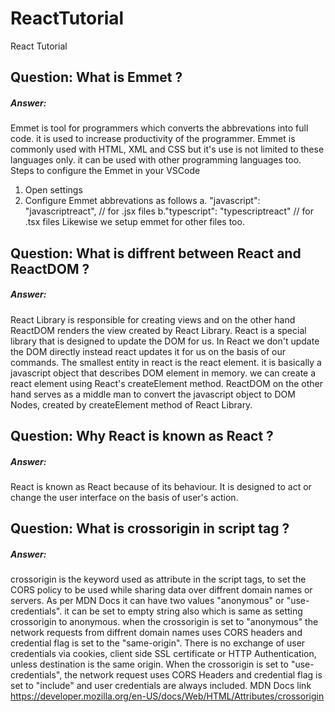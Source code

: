 # ReactTutorial
React Tutorial
## Question: What is Emmet ?
##### Answer: 
Emmet is tool for programmers which converts the abbrevations into full code. it is used to increase productivity of the programmer. Emmet is commonly used with HTML, XML and CSS but it's use is not limited to these languages only. it can be used with other programming languages too. 
Steps to configure the Emmet in your VSCode
1. Open settings
2. Configure Emmet abbrevations as follows
a. "javascript": "javascriptreact", // for .jsx files
b."typescript": "typescriptreact"   // for .tsx files
Likewise we setup emmet for other files too.
## Question: What is diffrent between React and ReactDOM ?
##### Answer: 
React Library is responsible for creating views and on the other hand ReactDOM renders the view created by React Library. React is a special library that is designed to update the DOM for us. In React we don't update the DOM directly instead react updates it for us on the basis of our commands.
The smallest entity in react is the react element. it is basically a javascript object that describes DOM element in memory. we can create a react element using React's createElement method. 
ReactDOM on the other hand serves as a middle man to convert the javascript object to DOM Nodes, created by createElement method of React Library.
## Question: Why React is known as React ?
##### Answer:
React is known as React because of its behaviour. It is designed to act or change the user interface on the basis of user's action.
## Question: What is crossorigin in script tag ?
##### Answer:
crossorigin is the keyword used as attribute in the script tags, to set the CORS policy to be used while sharing data over diffrent domain names or servers. As per MDN Docs it can have two values "anonymous" or "use-credentials". it can be set to empty string also which is same as setting crossorigin to anonymous. when the crossorigin is set to "anonymous" the network requests from diffrent domain names uses CORS headers and credential flag is set to the "same-origin". There is no exchange of user credentials via cookies, client side SSL certificate or HTTP Authentication, unless destination is the same origin.
When the crossorigin is set to "use-credentials", the network request uses CORS Headers and credential flag is set to "include" and user credentials are always included.
MDN Docs link https://developer.mozilla.org/en-US/docs/Web/HTML/Attributes/crossorigin 
